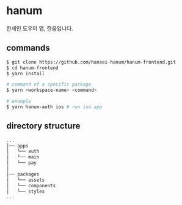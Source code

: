 # hanum

한세인 도우미 앱, 한움입니다.

## commands

```bash
$ git clone https://github.com/hansei-hanum/hanum-frontend.git
$ cd hanum-frontend
$ yarn install

# command of a specific package
$ yarn <workspace-name> <command>

# example
$ yarn hanum-auth ios # run ios app
```

## directory structure

```bash
...
│── apps
│   └── auth
│   └── main
│   └── pay
│
│── packages
│   └── assets
│   └── components
│   └── styles
...
```
